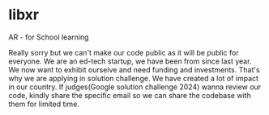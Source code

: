 # libxr
AR - for School learning

Really sorry but we can't make our code public as it will be public for everyone. We are an ed-tech startup, we have been from since last year. We now want to exhibit ourselve and need funding and investments. That's why we are applying in solution challenge. We have created a lot of impact in our country. If judges(Google solution challenge 2024) wanna review our code, kindly share the specific email so we can share the codebase with them for limited time.
